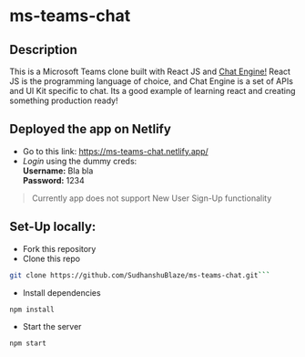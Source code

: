 # ms-teams-chat

## Description

This is a Microsoft Teams clone built with React JS and [Chat Engine!](https://chatengine.io/) React JS is the programming language of choice, and Chat Engine is a set of APIs and UI Kit specific to chat. Its a good example of learning react and creating something production ready!

## Deployed the app on Netlify

- Go to this link: https://ms-teams-chat.netlify.app/
- _Login_ using the dummy creds: <br>
  **Username:** Bla bla
  <br>
  **Password:** 1234

> Currently app does not support New User Sign-Up functionality

## Set-Up locally:

- Fork this repository
- Clone this repo

````bash
git clone https://github.com/SudhanshuBlaze/ms-teams-chat.git```
````

- Install dependencies

```bash
npm install
```

- Start the server

```bash
npm start
```
